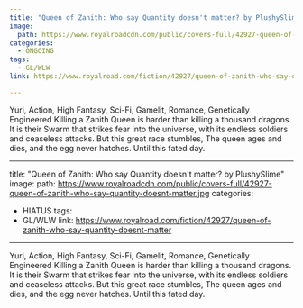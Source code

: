 ```yaml
---
title: "Queen of Zanith: Who say Quantity doesn't matter? by PlushySlime"
image:
  path: https://www.royalroadcdn.com/public/covers-full/42927-queen-of-zanith-who-say-quantity-doesnt-matter.jpg
categories:
  - ONGOING
tags:
  - GL/WLW
link: https://www.royalroad.com/fiction/42927/queen-of-zanith-who-say-quantity-doesnt-matter

---
```

Yuri, Action, High Fantasy, Sci-Fi, Gamelit, Romance, Genetically Engineered
Killing a Zanith Queen is harder than killing a thousand dragons.
It is their Swarm that strikes fear into the universe, with its endless soldiers and ceaseless attacks.
But this great race stumbles, The queen ages and dies, and the egg never hatches.
Until this fated day.

---
title: "Queen of Zanith: Who say Quantity doesn't matter? by PlushySlime"
image:
  path: https://www.royalroadcdn.com/public/covers-full/42927-queen-of-zanith-who-say-quantity-doesnt-matter.jpg
categories:
  - HIATUS
tags:
  - GL/WLW
link: https://www.royalroad.com/fiction/42927/queen-of-zanith-who-say-quantity-doesnt-matter

---
Yuri, Action, High Fantasy, Sci-Fi, Gamelit, Romance, Genetically Engineered
Killing a Zanith Queen is harder than killing a thousand dragons.
It is their Swarm that strikes fear into the universe, with its endless soldiers and ceaseless attacks.
But this great race stumbles, The queen ages and dies, and the egg never hatches.
Until this fated day.

